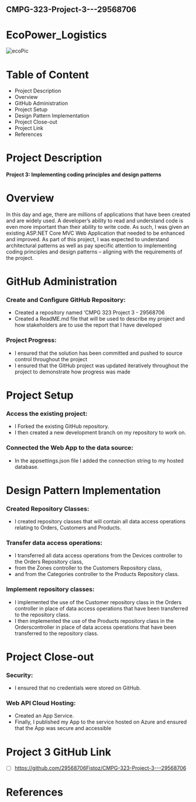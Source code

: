 ## CMPG-323-Project-3---29568706

# EcoPower_Logistics
![ecoPic](https://github.com/29568706Fistoz/CMPG-323-Project-3---29568706/assets/141215973/c8882f53-a128-4c8f-bafd-3c01c50223c1)


# Table of Content
- Project Description
- Overview
- GitHub Administration
- Project Setup
- Design Pattern Implementation
- Project Close-out
- Project Link
- References


# Project Description
#### Project 3: Implementing coding principles and design patterns


# Overview
 In this day and age, there are millions of applications that have been created and are widely used. A developer’s ability to read and understand code is even more important than their ability to write code. As such, I was given an existing ASP.NET Core MVC Web Application that needed to be enhanced and improved. 
As part of this project, I was expected to understand architectural patterns as well as pay specific attention to implementing coding principles and design patterns – aligning with the requirements of the project. 



# GitHub Administration
### Create and Configure GitHub Repository:
- Created a repository named ‘CMPG 323 Project 3 - 29568706
- Created a ReadME.md file that will be used to describe my project and how stakeholders are to use the report that I have developed
  
### Project Progress:
- I ensured that the solution has been committed and pushed to source control throughout the project
- I ensured that the GitHub project was updated iteratively throughout the project to demonstrate how progress was made


# Project Setup
### Access the existing project:
- I Forked the existing GitHub repository.
- I then created a new development branch on my repository to work on.

### Connected the Web App to the data source:
- In the appsettings.json file I added the connection string to my hosted database.



# Design Pattern Implementation
### Created Repository Classes:
- I created repository classes that will contain all data access operations relating to Orders, Customers and Products.
  
### Transfer data access operations:
- I transferred all data access operations from the Devices controller to the Orders Repository class,
- from the Zones controller to the Customers Repository class,
- and from the Categories controller to the Products Repository class.

### Implement repository classes:
- I implemented the use of the Customer repository class in the Orders controller in place of data access operations that have been transferred to the repository class.
- I then implemented the use of the Products repository class in the Orderscontroller in place of data access operations that have been transferred to the repository class.


# Project Close-out
### Security:
- I ensured that no credentials were stored on GitHub.
  
### Web API Cloud Hosting:
- Created an App Service.
- Finally, I published my App to the service hosted on Azure and ensured that the App was secure and accessible

# Project 3 GitHub Link
- [ ] https://github.com/29568706Fistoz/CMPG-323-Project-3---29568706

# References
